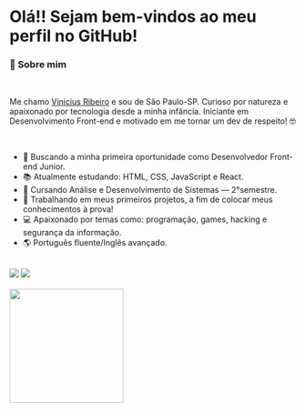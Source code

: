 <h1>Olá!! Sejam bem-vindos ao meu perfil no GitHub!</h1>
<h3>🚀 Sobre mim</h3><br>
  <p>Me chamo <a href="https://www.linkedin.com/in/jvinicius-ribeiro" target="_blank">Vinicius Ribeiro</a> e sou de São Paulo-SP. Curioso por natureza e apaixonado por tecnologia desde a minha infância. Iniciante em Desenvolvimento Front-end e motivado em me tornar um dev de respeito! 🤓</p><br>

<ul>
  <li>🎯 Buscando a minha primeira oportunidade como Desenvolvedor Front-end Junior.</li>
  <li>📚 Atualmente estudando: HTML, CSS, JavaScript e React.</li>
  <li>📝 Cursando Análise e Desenvolvimento de Sistemas — 2°semestre.</li>
  <li>🔨 Trabalhando em meus primeiros projetos, a fim de colocar meus conhecimentos à prova!</li>
  <li>💻 Apaixonado por temas como: programação, games, hacking e segurança da informação.</li>
  <li>🌎 Português fluente/Inglês avançado.</li>
</ul><br>
<div align="left">
  <a href="https://www.linkedin.com/in/jvinicius-ribeiro" target="_blank"><img src="https://img.shields.io/badge/-LinkedIn-%230077B5?style=for-the-badge&logo=linkedin&logoColor=white" target="_blank"></a>
  <a href = "mailto:jvinicius.ribeiro@proton.me"><img src="https://img.shields.io/badge/ProtonMail-8B89CC?style=for-the-badge&logo=protonmail&logoColor=white" target="_blank"></a>
</div><br>

<div align="left">
  <a href="https://github.com/jvinicius-ribeiro">
    <img height="200em" src="https://github-readme-stats.vercel.app/api?username=jvinicius-ribeiro&count_private=true&include_all_commits=true&show_icons=true&theme=github_dark&hide_border=false&show_owner=true"/><br>
  </a>
</div>


  
